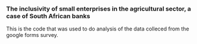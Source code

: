 ### The inclusivity of small enterprises in the agricultural sector, a case of South African banks

This is the code that was used to do analysis of the data colleced from the google forms survey.
